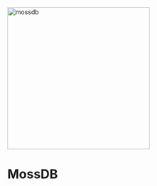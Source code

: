 <img width="320" height="320" alt="mossdb" src="https://github.com/user-attachments/assets/4c52338d-d476-459d-914c-91e8646f8c22" />

# MossDB
